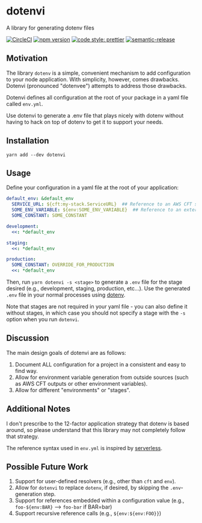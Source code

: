 # dotenvi
A library for generating dotenv files

[![CircleCI](https://circleci.com/gh/b3ross/dotenvi/tree/master.svg?style=svg)](https://circleci.com/gh/b3ross/dotenvi/tree/master)
[![npm version](https://badge.fury.io/js/dotenvi.svg)](https://badge.fury.io/js/dotenvi)
[![code style: prettier](https://img.shields.io/badge/code_style-prettier-ff69b4.svg?style=flat-square)](https://github.com/prettier/prettier)
[![semantic-release](https://img.shields.io/badge/%20%20%F0%9F%93%A6%F0%9F%9A%80-semantic--release-e10079.svg)](https://github.com/semantic-release/semantic-release)

## Motivation
The library `dotenv` is a simple, convenient mechanism to add configuration to your node application.  With simplicity, however, comes drawbacks.  Dotenvi (pronounced "dotenvee") attempts to address those drawbacks.

Dotenvi defines all configuration at the root of your package in a yaml file called `env.yml`.

Use dotenvi to generate a .env file that plays nicely with dotenv without having to hack on top of dotenv to get it to support your needs.

## Installation

```
yarn add --dev dotenvi
```

## Usage

Define your configuration in a yaml file at the root of your application:

```yaml
default_env: &default_env
  SERVICE_URL: ${cft:my-stack.ServiceURL}  ## Reference to an AWS CFT stack output
  SOME_ENV_VARIABLE: ${env:SOME_ENV_VARIABLE}  ## Reference to an external environment variable
  SOME_CONSTANT: SOME_CONSTANT

development:
  <<: *default_env

staging:
  <<: *default_env

production:
  SOME_CONSTANT: OVERRIDE_FOR_PRODUCTION
  <<: *default_env
```

Then, run `yarn dotenvi -s <stage>` to generate a `.env` file for the stage desired (e.g., development, staging, production, etc...).  Use the generated `.env` file in your normal processes using [dotenv](https://github.com/motdotla/dotenv). 

Note that stages are not required in your yaml file - you can also define it without stages, in which case you should not specify a stage with the `-s` option when you run `dotenvi`.


## Discussion

The main design goals of dotenvi are as follows:

1. Document ALL configuration for a project in a consistent and easy to find way.
2. Allow for environment variable generation from outside sources (such as AWS CFT outputs or other environment variables).
3. Allow for different "environments" or "stages".

## Additional Notes

I don't prescribe to the 12-factor application strategy that dotenv is based around, so please understand that this library may not completely follow that strategy.

The reference syntax used in `env.yml` is inspired by [serverless](https://github.com/serverless/serverless).

## Possible Future Work

1. Support for user-defined resolvers (e.g., other than `cft` and `env`).
2. Allow for `dotenvi` to replace `dotenv`, if desired, by skipping the `.env`-generation step.
3. Support for references embedded within a configuration value (e.g., `foo-${env:BAR}` --> `foo-bar` if BAR=bar)
4. Support recursive reference calls (e.g., `${env:${env:FOO}}`)
